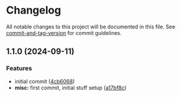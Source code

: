 # Changelog

All notable changes to this project will be documented in this file. See [commit-and-tag-version](https://github.com/absolute-version/commit-and-tag-version) for commit guidelines.

## 1.1.0 (2024-09-11)


### Features

* initial commit ([4cb6068](https://github.com/GeorgeCht/limni-website/commit/4cb606858c82a7b07c564610863b7fe73e6294f9))
* **misc:** first commit, initial stuff setup ([a17bf8c](https://github.com/GeorgeCht/limni-website/commit/a17bf8c05b338701a6b439c4fd12826f6cf4ff12))
